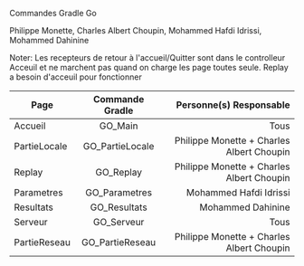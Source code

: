 Commandes Gradle Go

Philippe Monette, Charles Albert Choupin, Mohammed Hafdi Idrissi, Mohammed Dahinine

Noter: Les recepteurs de retour à l'accueil/Quitter sont dans le controlleur Acceuil et ne marchent pas quand on charge les page toutes seule.
Replay a besoin d'acceuil pour fonctionner

| Page   |      Commande Gradle      |  Personne(s) Responsable |
|----------|:-------------:|------:|
| Accueil |  GO_Main | Tous |
| PartieLocale |    GO_PartieLocale   |   Philippe Monette + Charles Albert Choupin |
| Replay | GO_Replay |    Philippe Monette + Charles Albert Choupin |
| Parametres | GO_Parametres |    Mohammed Hafdi Idrissi |
| Resultats | GO_Resultats |    Mohammed Dahinine |
| Serveur | GO_Serveur |    Tous |
| PartieReseau | GO_PartieReseau |    Philippe Monette + Charles Albert Choupin |